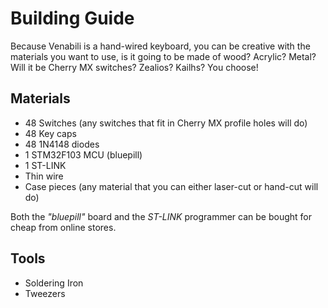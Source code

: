 # Building Guide

Because Venabili is a hand-wired keyboard, you can be creative with the
materials you want to use, is it going to be made of wood? Acrylic? Metal? Will
it be Cherry MX switches? Zealios? Kailhs? You choose!

## Materials

- 48 Switches (any switches that fit in Cherry MX profile holes will do)
- 48 Key caps
- 48 1N4148 diodes
- 1 STM32F103 MCU (bluepill)
- 1 ST-LINK
- Thin wire
- Case pieces (any material that you can either laser-cut or hand-cut will do)

Both the *"bluepill"* board and the *ST-LINK* programmer can be bought for cheap
from online stores.

## Tools

- Soldering Iron
- Tweezers
